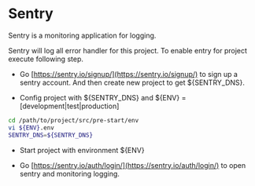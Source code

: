# Sentry

Sentry is a monitoring application for logging.

Sentry will log all error handler for this project.
To enable entry for project execute following step.

- Go [https://sentry.io/signup/](https://sentry.io/signup/) to sign up a sentry account. And then create new project to get ${SENTRY_DNS}.

- Config project with ${SENTRY_DNS} and ${ENV} = [development|test|production]

```bash
cd /path/to/project/src/pre-start/env
vi ${ENV}.env
SENTRY_DNS=${SENTRY_DNS}
```

- Start project with environment ${ENV}

- Go [https://sentry.io/auth/login/](https://sentry.io/auth/login/) to open sentry and monitoring logging.
